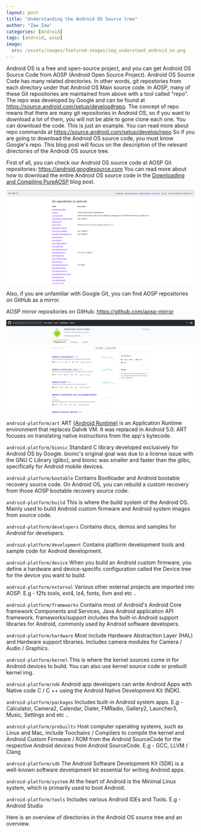 ```yaml
---
layout: post
title: "Understanding the Android OS Source tree"
author: "Zaw Zaw"
categories: [Android]
tags: [android, aosp]
image:
  src: /assets/images/featured-images/img_understand_android_os.png
---
```


Android OS is a free and open-source project, and you can get Android OS Source Code from AOSP (Android Open Source Project). Android OS Source Code has many related directories. In other words, git repostories from each directory under that Android OS Main source code. In AOSP, many of these Git repositories are maintained from above with a tool called "repo". The repo was developed by Google and can be found at https://source.android.com/setup/develop#repo. The concept of repo means that there are many git repositories in Android OS, so if you want to download a lot of them, you will not be able to gone clone each one. You can download the code. This is just an example. You can read more about repo commands at https://source.android.com/setup/develop/repo So if you are going to download the Android OS source code, you must know Google's repo. This blog post will focus on the description of the relevant directories of the Androdi OS source tree.

First of all, you can check our Android OS source code at AOSP Git repositories: https://android.googlesource.com You can read more about how to download the entire Android OS source code in the [Downloading and Compiling PureAOSP](https://zawzaww.github.io/posts/build-pure-android) blog post.

![Screenshot](/assets/images/screenshots/img_screenshot_aosp_googlegit.png)

Also, if you are unfamiliar with Google Git, you can find AOSP repositories on GitHub as a mirror.

AOSP mirror repositories on GitHub: https://github.com/aosp-mirror

![Screenshot](/assets/images/screenshots/img_screenshot_aosp_mirror_github.png)


```android-platform/art``` ART [(Android Runtime)](https://source.android.com/devices/tech/dalvik) is an Application Runtime environment that replaces Dalvik VM. It was replaced in Android 5.0. ART focuses on translating native instructions from the app's bytecode.

```android-platform/bionic``` Standard C library developed exclusively for Android OS by Google. bionic's original goal was due to a license issue with the GNU C Library (glibc), and bionic was smaller and faster than the glibc, specifically for Android mobile devices.

```android-platform/bootable``` Contains Bootloader and Android bootable recovery source code. On Android OS, you can rebuild a custom recovery from those AOSP bootable recovery source code.

```android-platform/build``` This is where the build system of the Android OS. Mainly used to build Android custom firmware and Android system images from source code.

```android-platform/developers``` Contains docs, demos and samples for Android for developers.

```android-platform/development``` Contains platform development tools and sample code for Android development.

```android-platform/device``` When you build an Android custom firmware, you define a hardware and device-specific configuration called the Device tree for the device you want to build.

```android-platform/external``` Various other external projects are imported into AOSP. E.g - f2fs tools, ext4, lz4, fonts, llvm and etc ..

```android-platform/frameworks``` Contains most of Android's Android Core framework Components and Services, Java Android application API framework. frameworks/support includes the built-in Android support libraries for Android, commonly used by Android software developers.

```android-platform/hardware``` Most include Hardware Abstraction Layer (HAL) and Hardware support libraries. Includes camera modules for Camera / Audio / Graphics.

```android-platform/kernel``` This is where the kernel sources come in for Android devices to build. You can also use kernel source code or prebuilt kernel img.

```android-platform/ndk``` Android app developers can write Android Apps with Native code C / C ++ using the Android Native Development Kit (NDK).

```android-platform/packages``` Includes built-in Android system apps. E.g - Calculator, Camera2, Calendar, Dialer, FMRadio, Gallery2, Launcher3, Music, Settings and etc ..

```android-platform/prebuilts``` Host computer operating systems, such as Linux and Mac, include Toochains / Compilers to compile the kernel and Android Custom Firmware / ROM from the Android SourceCode for the respective Android devices from Android SourceCode. E.g - GCC, LLVM / Clang

```android-platform/sdk``` The Android Software Development Kit (SDK) is a well-known software development kit essential for writing Android apps.

```android-platform/system``` At the heart of Android is the Minimal Linux system, which is primarily used to boot Android.

```android-platform/tools``` Includes various Android IDEs and Tools. E.g - Android Studio

Here is an overview of directories in the Android OS source tree and an overview.
